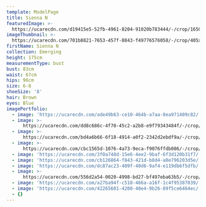 ```yaml
---
template: ModelPage
title: Sienna N
featuredImage: >-
  https://ucarecdn.com/d19415e5-52fb-4961-8204-91020b783444/-/crop/1650x922/0,132/-/preview/
imageThumbnail: >-
  https://ucarecdn.com/701b8821-7653-457f-8843-f49776576058/-/crop/405x599/246,111/-/preview/
firstName: Sienna N
collection: Emerging
height: 175cm
measurementType: bust
bust: 83cm
waist: 67cm
hips: 96cm
size: 6-8
shoeSize: '8'
hair: Brown
eyes: Blue
imagePortfolio:
  - image: 'https://ucarecdn.com/ade49b63-ce10-464b-a7aa-8ea971409c82/'
  - image: >-
      https://ucarecdn.com/dd8c686c-4f70-45c2-a2b8-e9f79343484f/-/crop/592x852/114,120/-/preview/
  - image: >-
      https://ucarecdn.com/bd4a6b66-6f18-4914-a0f2-2342d2ebdf9a/-/crop/576x946/23,116/-/preview/
  - image: >-
      https://ucarecdn.com/cbc1565d-1076-4a73-9eca-f9076ffdb086/-/crop/619x935/16,100/-/preview/
  - image: 'https://ucarecdn.com/3f0a748d-15e6-4ee2-9baf-6f3d120b31f7/'
  - image: 'https://ucarecdn.com/cb126864-f843-421d-b8d4-a0e796203d5e/'
  - image: 'https://ucarecdn.com/dc87ac23-409f-40d6-9af4-e119db6f5dfb/'
  - image: >-
      https://ucarecdn.com/556d2a54-0020-4998-bd27-bf497eba63b5/-/crop/611x975/68,60/-/preview/
  - image: 'https://ucarecdn.com/a27ba94f-c518-466a-a16f-1c4f95387039/'
  - image: 'https://ucarecdn.com/42265601-4200-40e4-9b26-89f5ce6464ec/'
  - {}
---
```


